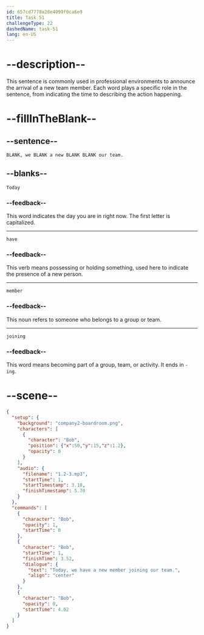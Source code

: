 ```yaml
---
id: 657cd7778a28e4099f0ca6e9
title: Task 51
challengeType: 22
dashedName: task-51
lang: en-US
---
```


<!--
AUDIO REFERENCE:
Bob: Today, we have a new member joining our team.
-->

# --description--

This sentence is commonly used in professional environments to announce the arrival of a new team member. Each word plays a specific role in the sentence, from indicating the time to describing the action happening.

# --fillInTheBlank--

## --sentence--

`BLANK, we BLANK a new BLANK BLANK our team.`

## --blanks--

`Today`

### --feedback--

This word indicates the day you are in right now. The first letter is capitalized.

---

`have`

### --feedback--

This verb means possessing or holding something, used here to indicate the presence of a new person.

---

`member`

### --feedback--

This noun refers to someone who belongs to a group or team.

---

`joining`

### --feedback--

This word means becoming part of a group, team, or activity. It ends in `-ing`.

# --scene--

```json
{
  "setup": {
    "background": "company2-boardroom.png",
    "characters": [
      {
        "character": "Bob",
        "position": {"x":50,"y":15,"z":1.2},
        "opacity": 0
      }
    ],
    "audio": {
      "filename": "1.2-3.mp3",
      "startTime": 1,
      "startTimestamp": 3.18,
      "finishTimestamp": 5.70
    }
  },
  "commands": [
    {
      "character": "Bob",
      "opacity": 1,
      "startTime": 0
    },
    {
      "character": "Bob",
      "startTime": 1,
      "finishTime": 3.52,
      "dialogue": {
        "text": "Today, we have a new member joining our team.",
        "align": "center"
      }
    },
    {
      "character": "Bob",
      "opacity": 0,
      "startTime": 4.02
    }
  ]
}
```
